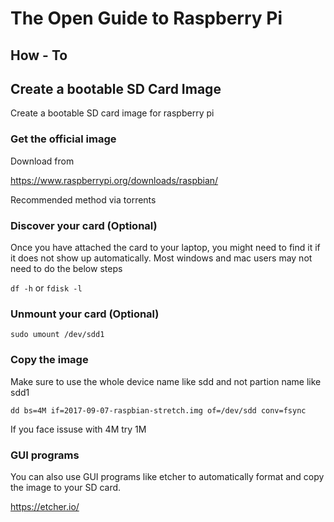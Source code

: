 # The Open Guide to Raspberry Pi

## How - To

## Create a bootable SD Card Image

Create a bootable SD card image for raspberry pi

### Get the official image

Download from

https://www.raspberrypi.org/downloads/raspbian/

Recommended method via torrents

### Discover your card (Optional)

Once you have attached the card to your laptop, you might need to find it if it does not show up automatically. Most windows and mac users may not need to do the below steps

`df -h`  or `fdisk -l`

### Unmount your card (Optional)

`sudo umount /dev/sdd1`

### Copy the image

Make sure to use the whole device name like sdd and not partion name like sdd1

`dd bs=4M if=2017-09-07-raspbian-stretch.img of=/dev/sdd conv=fsync`

If you face issuse with 4M try 1M

### GUI programs

You can also use GUI programs like etcher to automatically format and copy the image to your SD card.

https://etcher.io/


